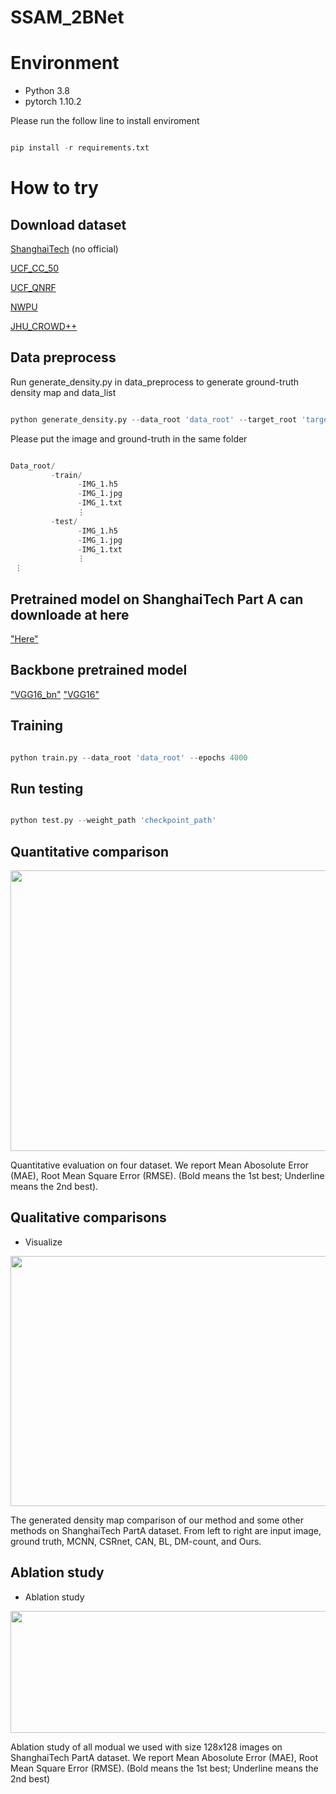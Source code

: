 # SSAM_2BNet

# Environment
- Python 3.8
- pytorch 1.10.2

Please run the follow line to install enviroment
```python

pip install -r requirements.txt

```

# How to try

## Download dataset 
[ShanghaiTech](https://www.kaggle.com/datasets/tthien/shanghaitech)  (no official)

[UCF_CC_50](https://www.crcv.ucf.edu/data/ucf-cc-50/)

[UCF_QNRF](https://www.crcv.ucf.edu/data/ucf-qnrf/)

[NWPU](https://gjy3035.github.io/NWPU-Crowd-Sample-Code/)

[JHU_CROWD++](http://www.crowd-counting.com/#download)

## Data preprocess

Run generate_density.py in data_preprocess to generate ground-truth density map and data_list
```python

python generate_density.py --data_root 'data_root' --target_root 'target_root' --cls 'cls' # cls=SHH, NWPU, UCF_QNRF, UCF_CC_50, jhu++

```



Please put the image and ground-truth in the same folder
```python

Data_root/
         -train/
               -IMG_1.h5
               -IMG_1.jpg
               -IMG_1.txt
               ⋮
         -test/
               -IMG_1.h5
               -IMG_1.jpg
               -IMG_1.txt
               ⋮
 ⋮

```


## Pretrained model on ShanghaiTech Part A can downloade at here
["Here"](https://drive.google.com/drive/folders/1URV04UehpIASURLM8V89DVGrOncy3Lei)

## Backbone pretrained model
["VGG16_bn"](https://download.pytorch.org/models/vgg16_bn-6c64b313.pth)
["VGG16"](https://download.pytorch.org/models/vgg16_bn-6c64b313.pth)

## Training
```python

python train.py --data_root 'data_root' --epochs 4000

```

## Run testing
```python

python test.py --weight_path 'checkpoint_path'

```

## Quantitative comparison


<img src="" width="1337" height="449">

Quantitative evaluation on four dataset. We report Mean Abosolute Error (MAE), Root Mean Square Error (RMSE). (Bold means the 1st best; Underline means the 2nd best).


## Qualitative comparisons

- Visualize

<img src="" width="1279" height="400">

The generated density map comparison of our method and some other methods on ShanghaiTech PartA dataset. From left to right are input image, ground truth, MCNN, CSRnet, CAN, BL, DM-count, and Ours.


## Ablation study

- Ablation study 

<div align=center>
<img src="" width="546" height="195">
</div>

Ablation study of all modual we used with size 128x128 images on ShanghaiTech PartA dataset. We report Mean Abosolute Error (MAE), Root Mean Square Error (RMSE). (Bold means the 1st best; Underline means the 2nd best)
